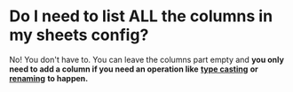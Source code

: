 # Do I need to list ALL the columns in my sheets config?

No! You don't have to. You can leave the columns part empty and **you only need to add a column if you need an operation like** [**type casting**]() **or**[ **renaming**]() **to happen.**

